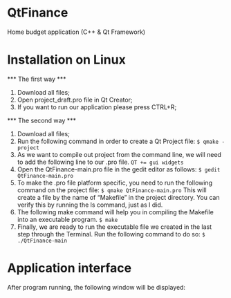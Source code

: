 # QtFinance
Home budget application (C++ &amp; Qt Framework)

# Installation on Linux
*** The first way ***
1. Download all files;
2. Open project_draft.pro file in Qt Creator;
3. If you want to run our application please press CTRL+R;

*** The second way ***
1. Download all files;
2. Run the following command in order to create a Qt Project file:
   ```$ qmake -project```
3. As we want to compile out project from the command line, we will need to add the following line to our .pro file.
   ```QT += gui widgets```
4. Open the QtFinance-main.pro file in the gedit editor as follows:
   ```$ gedit QtFinance-main.pro```
5. To make the .pro file platform specific, you need to run the following command on the project file: ```$ qmake QtFinance-main.pro``` This will create a file by the name of “Makefile” in the project directory. You can verify this by running the ls command, just as I did.
6. The following make command will help you in compiling the Makefile into an executable program. ```$ make```
7. Finally, we are ready to run the executable file we created in the last step through the Terminal. Run the following command to do so: ```$ ./QtFinance-main```

# Application interface
After program running, the following window will be displayed:

